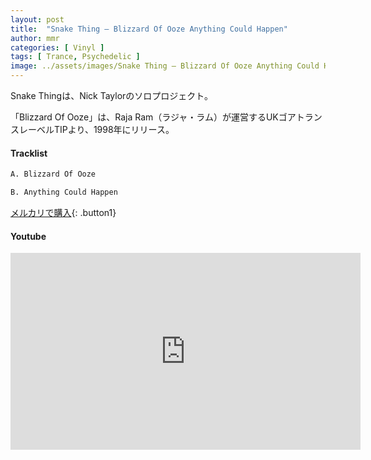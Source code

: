```yaml
---
layout: post
title:  "Snake Thing – Blizzard Of Ooze Anything Could Happen"
author: mmr
categories: [ Vinyl ]
tags: [ Trance, Psychedelic ]
image: ../assets/images/Snake Thing – Blizzard Of Ooze Anything Could Happen.jpg
---
```


Snake Thingは、Nick Taylorのソロプロジェクト。

「Blizzard Of Ooze」は、Raja Ram（ラジャ・ラム）が運営するUKゴアトランスレーベルTIPより、1998年にリリース。

#### Tracklist
```md
A. Blizzard Of Ooze

B. Anything Could Happen
```

[メルカリで購入](https://jp.mercari.com/item/m54118975071?afid=6142608987){: .button1}

#### Youtube
<iframe width="560" height="315" src="https://www.youtube.com/embed/yNS0pQozois?si=Lq7PonkHPnHCK-g6" title="YouTube video player" frameborder="0" allow="accelerometer; autoplay; clipboard-write; encrypted-media; gyroscope; picture-in-picture; web-share" referrerpolicy="strict-origin-when-cross-origin" allowfullscreen></iframe>